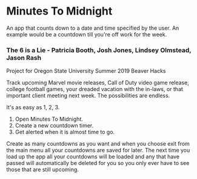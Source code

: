 # Minutes To Midnight

An app that counts down to a date and time specified by the user. An example  would be a countdown till you're off work for the week.

### The 6 is a Lie - Patricia Booth, Josh Jones, Lindsey Olmstead, Jason Rash

Project for Oregon State University Summer 2019 Beaver Hacks

Track upcoming Marvel movie releases, Call of Duty video game release, college football games, your dreaded vacation with the in-laws, or that important client meeting next week.  The possibilities are endless.

It's as easy as 1, 2, 3.

1. Open Minutes To Midnight.
2. Create a new countdown timer.
3. Get alerted when it is almost time to go.

Create as many countdowns as you want and when you choose exit from the main menu all your countdowns are 
saved for later. The next time you load up the app all your countdowns will be loaded and any that have 
passed will automatically be deleted for you so you only ever have to see those that are still upcoming.

